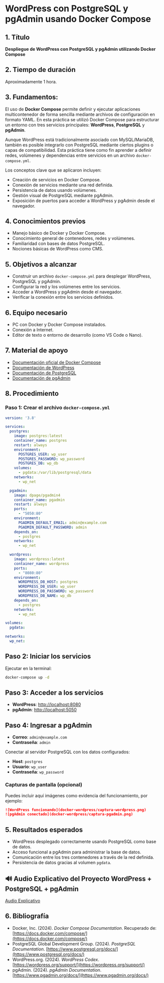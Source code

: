 # WordPress con PostgreSQL y pgAdmin usando Docker Compose

## 1. Título
**Despliegue de WordPress con PostgreSQL y pgAdmin utilizando Docker Compose**

## 2. Tiempo de duración
Aproximadamente 1 hora.

## 3. Fundamentos:

El uso de **Docker Compose** permite definir y ejecutar aplicaciones multicontenedor de forma sencilla mediante archivos de configuración en formato YAML. En esta práctica se utilizó Docker Compose para estructurar un entorno con tres servicios principales: **WordPress**, **PostgreSQL** y **pgAdmin**.

Aunque WordPress está tradicionalmente asociado con MySQL/MariaDB, también es posible integrarlo con PostgreSQL mediante ciertos plugins o capas de compatibilidad. Esta práctica tiene como fin aprender a definir redes, volúmenes y dependencias entre servicios en un archivo `docker-compose.yml`.

Los conceptos clave que se aplicaron incluyen:
- Creación de servicios en Docker Compose.
- Conexión de servicios mediante una red definida.
- Persistencia de datos usando volúmenes.
- Gestión visual de PostgreSQL mediante pgAdmin.
- Exposición de puertos para acceder a WordPress y pgAdmin desde el navegador.

## 4. Conocimientos previos

- Manejo básico de Docker y Docker Compose.
- Conocimiento general de contenedores, redes y volúmenes.
- Familiaridad con bases de datos PostgreSQL.
- Nociones básicas de WordPress como CMS.

## 5. Objetivos a alcanzar

- Construir un archivo `docker-compose.yml` para desplegar WordPress, PostgreSQL y pgAdmin.
- Configurar la red y los volúmenes entre los servicios.
- Acceder a WordPress y pgAdmin desde el navegador.
- Verificar la conexión entre los servicios definidos.

## 6. Equipo necesario

- PC con Docker y Docker Compose instalados.
- Conexión a Internet.
- Editor de texto o entorno de desarrollo (como VS Code o Nano).

## 7. Material de apoyo

- [Documentación oficial de Docker Compose](https://docs.docker.com/compose/)
- [Documentación de WordPress](https://wordpress.org/support/)
- [Documentación de PostgreSQL](https://www.postgresql.org/docs/)
- [Documentación de pgAdmin](https://www.pgadmin.org/)

## 8. Procedimiento

### Paso 1: Crear el archivo `docker-compose.yml`

```yml
version: '3.8'

services:
  postgres:
    image: postgres:latest
    container_name: postgres
    restart: always
    environment:
      POSTGRES_USER: wp_user
      POSTGRES_PASSWORD: wp_password
      POSTGRES_DB: wp_db
    volumes:
      - pgdata:/var/lib/postgresql/data
    networks:
      - wp_net

  pgadmin:
    image: dpage/pgadmin4
    container_name: pgadmin
    restart: always
    ports:
      - "5050:80"
    environment:
      PGADMIN_DEFAULT_EMAIL: admin@example.com
      PGADMIN_DEFAULT_PASSWORD: admin
    depends_on:
      - postgres
    networks:
      - wp_net

  wordpress:
    image: wordpress:latest
    container_name: wordpress
    ports:
      - "8080:80"
    environment:
      WORDPRESS_DB_HOST: postgres
      WORDPRESS_DB_USER: wp_user
      WORDPRESS_DB_PASSWORD: wp_password
      WORDPRESS_DB_NAME: wp_db
    depends_on:
      - postgres
    networks:
      - wp_net

volumes:
  pgdata:

networks:
  wp_net:
```

## Paso 2: Iniciar los servicios
Ejecutar en la terminal:

```bash
docker-compose up -d
```
## Paso 3: Acceder a los servicios

- **WordPress**: [http://localhost:8080](http://localhost:8080)
- **pgAdmin**: [http://localhost:5050](http://localhost:5050)

## Paso 4: Ingresar a pgAdmin

- **Correo**: `admin@example.com`
- **Contraseña**: `admin`

Conectar al servidor PostgreSQL con los datos configurados:

- **Host**: `postgres`
- **Usuario**: `wp_user`
- **Contraseña**: `wp_password`

### Capturas de pantalla (opcional)

Puedes incluir aquí imágenes como evidencia del funcionamiento, por ejemplo:

```markdown
![WordPress funcionando](docker-wordpress/captura-wordpress.png)
![pgAdmin conectado](docker-wordpress/captura-pgadmin.png)
```

## 5. Resultados esperados

- WordPress desplegado correctamente usando PostgreSQL como base de datos.
- Acceso funcional a pgAdmin para administrar la base de datos.
- Comunicación entre los tres contenedores a través de la red definida.
- Persistencia de datos gracias al volumen `pgdata`.

## 🔊 Audio Explicativo del Proyecto WordPress + PostgreSQL + pgAdmin

[Audio Explicativo](https://drive.google.com/file/d/1kBJrE-8EDo8s6kAbm8MpG--bMTyyoDeQ/view?usp=sharing)

## 6. Bibliografía

- Docker, Inc. (2024). *Docker Compose Documentation*. Recuperado de: [https://docs.docker.com/compose/](https://docs.docker.com/compose/)
- PostgreSQL Global Development Group. (2024). *PostgreSQL Documentation*. [https://www.postgresql.org/docs/](https://www.postgresql.org/docs/)
- WordPress.org. (2024). *WordPress Codex*. [https://wordpress.org/support/](https://wordpress.org/support/)
- pgAdmin. (2024). *pgAdmin Documentation*. [https://www.pgadmin.org/docs/](https://www.pgadmin.org/docs/)



